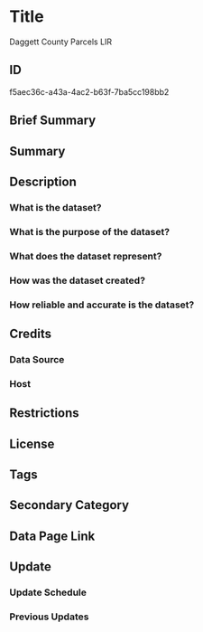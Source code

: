 # Title

Daggett County Parcels LIR

## ID

f5aec36c-a43a-4ac2-b63f-7ba5cc198bb2

## Brief Summary

## Summary

## Description

### What is the dataset?

### What is the purpose of the dataset?

### What does the dataset represent?

### How was the dataset created?

### How reliable and accurate is the dataset?

## Credits

### Data Source

### Host

## Restrictions

## License

## Tags

## Secondary Category

## Data Page Link

## Update

### Update Schedule

### Previous Updates
